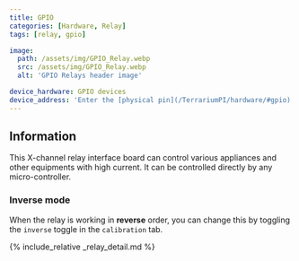 ```yaml
---
title: GPIO
categories: [Hardware, Relay]
tags: [relay, gpio]

image:
  path: /assets/img/GPIO_Relay.webp
  src: /assets/img/GPIO_Relay.webp
  alt: 'GPIO Relays header image'

device_hardware: GPIO devices
device_address: 'Enter the [physical pin](/TerrariumPI/hardware/#gpio) number on which the device is connected<br />Ex: `27`<br />Or when used with an [IO expander](/TerrariumPI/hardware/io-expander/):<br />Ex:`pcf8574-9,0x4c,3`'
---
```


## Information

This X-channel relay interface board can control various appliances and other equipments with high current. It can be controlled directly by any micro-controller.

### Inverse mode

When the relay is working in **reverse** order, you can change this by toggling the `inverse` toggle in the `calibration` tab.

{% include_relative _relay_detail.md %}
